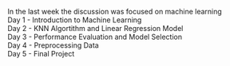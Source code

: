 In the last week the discussion was focused on machine learning                                                                                                                         
Day 1 - Introduction to Machine Learning                                                                                                                                                
Day 2 - KNN Algortithm and Linear Regression Model                                                                                                                                      
Day 3 - Performance Evaluation and Model Selection                                                                                                                                      
Day 4 - Preprocessing Data                                                                                                                                                              
Day 5 - Final Project                                                                                                                                                                                                                                                                                                                                  
